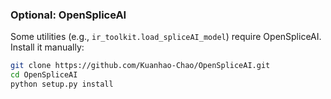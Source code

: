 ### Optional: OpenSpliceAI

Some utilities (e.g., `ir_toolkit.load_spliceAI_model`) require OpenSpliceAI.
Install it manually:

```bash
git clone https://github.com/Kuanhao-Chao/OpenSpliceAI.git
cd OpenSpliceAI
python setup.py install
